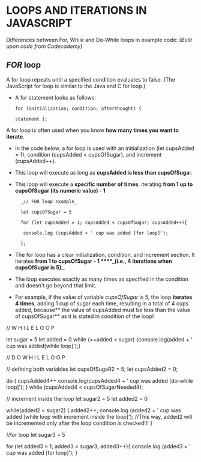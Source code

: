# LOOPS AND ITERATIONS IN JAVASCRIPT


Differences between For, While and Do-While loops in example code:
_(Built upon code from Codecademy)_

## _FOR_ loop
A for loop repeats until a specified condition evaluates to false. (The JavaScript for loop is similar to the Java and C for loop.)

- A for statement looks as follows:

      for (initialization; condition; afterthought) {

      statement };

A for loop is often used when you know **how many times you want to iterate**.


- In the code below, a for loop is used with an initialization (let cupsAdded = 1), condition (cupsAdded < cupsOfSugar), and increment (cupsAdded++).

- This loop will execute as long as **cupsAdded is less than cupsOfSuga**r.

- This loop will execute a **specific number of times**, iterating **from 1 up to cupsOfSugar (its numeric value) - 1**

        _// FOR loop example_

        let cupsOfSugar = 5

        for (let cupsAdded = 1; cupsAdded < cupsOfSugar; cupsAdded++){

         console.log (cupsAdded + ' cup was added [for loop]');

        };

- The for loop has a clear initialization, condition, and increment section. It iterates **from 1 to cupsOfSugar - 1 ****_(i.e., 4 iterations when cupsOfSugar is 5)**_.
- The loop executes exactly as many times as specified in the condition and doesn't go beyond that limit.
- For example, if the value of variable _cupsOfSugar_ is 5, the loop **iterates 4 times**, adding 1 cup of sugar each time, resulting in a total of 4 cups added, because** the value of cupsAdded must be less than the value of cupsOfSugar** as it is stated in condition of the loop!



// W H I L E   L O O P

let sugar = 5
let added = 0
while (++added < sugar)
{console.log(added + ' cup was added[while loop]');}



// D O   W H I L E   L O O P 

// defining both variables 
let cupsOfSugaR2 = 5;
let cupsAdded2 = 0;

do {
  cupsAdded4++
  console.log(cupsAdded4 + ' cup was added [do-while loop]');
} while (cupsAdded4 < cupsOfSugarNeeded4);



// increment inside the loop
let sugar2 = 5
let added2 = 0

while(added2 < sugar2) {
  added2++;
  console.log (added2 + ' cup was added [while loop with increment inside the loop]');
  //This way, added2 will be incremented only after the loop condition is checked!!!
}


//for loop
let sugar3 = 5

for (let added3 = 1; added3 < sugar3; added3++){
    console.log (added3 + ' cup was added [for loop]');
}
